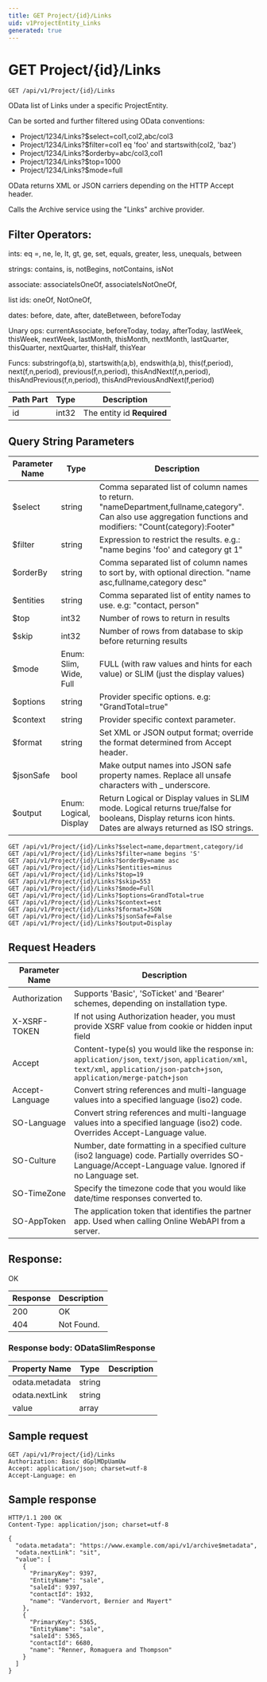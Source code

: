 ```yaml
---
title: GET Project/{id}/Links
uid: v1ProjectEntity_Links
generated: true
---
```


# GET Project/{id}/Links

```http
GET /api/v1/Project/{id}/Links
```

OData list of Links under a specific ProjectEntity.


Can be sorted and further filtered using OData conventions:

* Project/1234/Links?$select=col1,col2,abc/col3
* Project/1234/Links?$filter=col1 eq 'foo' and startswith(col2, 'baz')
* Project/1234/Links?$orderby=abc/col3,col1
* Project/1234/Links?$top=1000
* Project/1234/Links?$mode=full


OData returns XML or JSON carriers depending on the HTTP Accept header.


Calls the Archive service using the "Links" archive provider.


## Filter Operators: ##

ints: eq =, ne, le, lt, gt, ge, set, equals, greater, less, unequals, between

strings: contains, is, notBegins, notContains, isNot

associate: associateIsOneOf, associateIsNotOneOf,  

list ids: oneOf, NotOneOf, 

dates: before, date, after, dateBetween, beforeToday

Unary ops: currentAssociate, beforeToday, today, afterToday, lastWeek, thisWeek, nextWeek, lastMonth, thisMonth, nextMonth, lastQuarter, thisQuarter, nextQuarter, thisHalf, thisYear

Funcs: substringof(a,b), startswith(a,b), endswith(a,b), this(f,period), next(f,n,period), previous(f,n,period), thisAndNext(f,n,period), thisAndPrevious(f,n,period), thisAndPreviousAndNext(f,period)





| Path Part | Type | Description |
|-----------|------|-------------|
| id | int32 | The entity id **Required** |


## Query String Parameters

| Parameter Name | Type |  Description |
|----------------|------|--------------|
| $select | string |  Comma separated list of column names to return. "nameDepartment,fullname,category". Can also use aggregation functions and modifiers: "Count(category):Footer" |
| $filter | string |  Expression to restrict the results. e.g.: "name begins 'foo' and category gt 1" |
| $orderBy | string |  Comma separated list of column names to sort by, with optional direction. "name asc,fullname,category desc" |
| $entities | string |  Comma separated list of entity names to use. e.g: "contact, person" |
| $top | int32 |  Number of rows to return in results |
| $skip | int32 |  Number of rows from database to skip before returning results |
| $mode | Enum: Slim, Wide, Full |  FULL (with raw values and hints for each value) or SLIM (just the display values) |
| $options | string |  Provider specific options. e.g: "GrandTotal=true" |
| $context | string |  Provider specific context parameter. |
| $format | string |  Set XML or JSON output format; override the format determined from Accept header. |
| $jsonSafe | bool |  Make output names into JSON safe property names. Replace all unsafe characters with _ underscore. |
| $output | Enum: Logical, Display |  Return Logical or Display values in SLIM mode. Logical returns true/false for booleans, Display returns icon hints. Dates are always returned as ISO strings. |

```http
GET /api/v1/Project/{id}/Links?$select=name,department,category/id
GET /api/v1/Project/{id}/Links?$filter=name begins 'S'
GET /api/v1/Project/{id}/Links?$orderBy=name asc
GET /api/v1/Project/{id}/Links?$entities=minus
GET /api/v1/Project/{id}/Links?$top=19
GET /api/v1/Project/{id}/Links?$skip=553
GET /api/v1/Project/{id}/Links?$mode=Full
GET /api/v1/Project/{id}/Links?$options=GrandTotal=true
GET /api/v1/Project/{id}/Links?$context=est
GET /api/v1/Project/{id}/Links?$format=JSON
GET /api/v1/Project/{id}/Links?$jsonSafe=False
GET /api/v1/Project/{id}/Links?$output=Display
```


## Request Headers

| Parameter Name | Description |
|----------------|-------------|
| Authorization  | Supports 'Basic', 'SoTicket' and 'Bearer' schemes, depending on installation type. |
| X-XSRF-TOKEN   | If not using Authorization header, you must provide XSRF value from cookie or hidden input field |
| Accept         | Content-type(s) you would like the response in: `application/json`, `text/json`, `application/xml`, `text/xml`, `application/json-patch+json`, `application/merge-patch+json` |
| Accept-Language | Convert string references and multi-language values into a specified language (iso2) code. |
| SO-Language | Convert string references and multi-language values into a specified language (iso2) code. Overrides Accept-Language value. |
| SO-Culture | Number, date formatting in a specified culture (iso2 language) code. Partially overrides SO-Language/Accept-Language value. Ignored if no Language set. |
| SO-TimeZone | Specify the timezone code that you would like date/time responses converted to. |
| SO-AppToken | The application token that identifies the partner app. Used when calling Online WebAPI from a server. |


## Response:

OK

| Response | Description |
|----------------|-------------|
| 200 | OK |
| 404 | Not Found. |

### Response body: ODataSlimResponse

| Property Name | Type |  Description |
|----------------|------|--------------|
| odata.metadata | string |  |
| odata.nextLink | string |  |
| value | array |  |

## Sample request

```http!
GET /api/v1/Project/{id}/Links
Authorization: Basic dGplMDpUamUw
Accept: application/json; charset=utf-8
Accept-Language: en
```

## Sample response

```http_
HTTP/1.1 200 OK
Content-Type: application/json; charset=utf-8

{
  "odata.metadata": "https://www.example.com/api/v1/archive$metadata",
  "odata.nextLink": "sit",
  "value": [
    {
      "PrimaryKey": 9397,
      "EntityName": "sale",
      "saleId": 9397,
      "contactId": 1932,
      "name": "Vandervort, Bernier and Mayert"
    },
    {
      "PrimaryKey": 5365,
      "EntityName": "sale",
      "saleId": 5365,
      "contactId": 6680,
      "name": "Renner, Romaguera and Thompson"
    }
  ]
}
```
